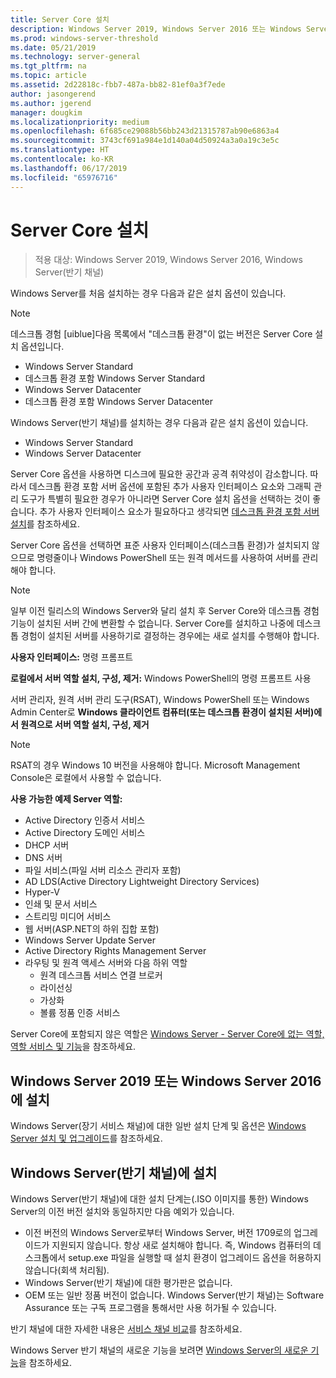 ```yaml
---
title: Server Core 설치
description: Windows Server 2019, Windows Server 2016 또는 Windows Server(반기 채널)에 Server Core 설치를 가져오고 설치하는 방법입니다.
ms.prod: windows-server-threshold
ms.date: 05/21/2019
ms.technology: server-general
ms.tgt_pltfrm: na
ms.topic: article
ms.assetid: 2d22818c-fbb7-487a-bb82-81ef0a3f7ede
author: jasongerend
ms.author: jgerend
manager: dougkim
ms.localizationpriority: medium
ms.openlocfilehash: 6f685ce29088b56bb243d21315787ab90e6863a4
ms.sourcegitcommit: 3743cf691a984e1d140a04d50924a3a0a19c3e5c
ms.translationtype: HT
ms.contentlocale: ko-KR
ms.lasthandoff: 06/17/2019
ms.locfileid: "65976716"
---
```

# <a name="install-server-core"></a>Server Core 설치

> 적용 대상: Windows Server 2019, Windows Server 2016, Windows Server(반기 채널)
  
Windows Server를 처음 설치하는 경우 다음과 같은 설치 옵션이 있습니다.

>[!NOTE]
> 데스크톱 경험 [uiblue]다음 목록에서 "데스크톱 환경"이 없는 버전은 Server Core 설치 옵션입니다.

-   Windows Server Standard
-   데스크톱 환경 포함 Windows Server Standard
-   Windows Server Datacenter
-   데스크톱 환경 포함 Windows Server Datacenter

Windows Server(반기 채널)를 설치하는 경우 다음과 같은 설치 옵션이 있습니다.

-   Windows Server Standard 
-   Windows Server Datacenter

Server Core 옵션을 사용하면 디스크에 필요한 공간과 공격 취약성이 감소합니다. 따라서 데스크톱 환경 포함 서버 옵션에 포함된 추가 사용자 인터페이스 요소와 그래픽 관리 도구가 특별히 필요한 경우가 아니라면 Server Core 설치 옵션을 선택하는 것이 좋습니다. 추가 사용자 인터페이스 요소가 필요하다고 생각되면 [데스크톱 환경 포함 서버 설치](Getting-Started-with-Server-with-Desktop-Experience.md)를 참조하세요. 

Server Core 옵션을 선택하면 표준 사용자 인터페이스(데스크톱 환경)가 설치되지 않으므로 명령줄이나 Windows PowerShell 또는 원격 메서드를 사용하여 서버를 관리해야 합니다.

>[!NOTE]
>
>일부 이전 릴리스의 Windows Server와 달리 설치 후 Server Core와 데스크톱 경험 기능이 설치된 서버 간에 변환할 수 없습니다. Server Core를 설치하고 나중에 데스크톱 경험이 설치된 서버를 사용하기로 결정하는 경우에는 새로 설치를 수행해야 합니다.

**사용자 인터페이스:** 명령 프롬프트

**로컬에서 서버 역할 설치, 구성, 제거:** Windows PowerShell의 명령 프롬프트 사용

서버 관리자, 원격 서버 관리 도구(RSAT), Windows PowerShell 또는 Windows Admin Center로 **Windows 클라이언트 컴퓨터(또는 데스크톱 환경이 설치된 서버)에서 원격으로 서버 역할 설치, 구성, 제거**

>[!NOTE]
>
>RSAT의 경우 Windows 10 버전을 사용해야 합니다.
>Microsoft Management Console은 로컬에서 사용할 수 없습니다.

**사용 가능한 예제 Server 역할:**

- Active Directory 인증서 서비스
- Active Directory 도메인 서비스
- DHCP 서버
- DNS 서버
- 파일 서비스(파일 서버 리소스 관리자 포함)
- AD LDS(Active Directory Lightweight Directory Services)
- Hyper-V
- 인쇄 및 문서 서비스
- 스트리밍 미디어 서비스
- 웹 서버(ASP.NET의 하위 집합 포함)
- Windows Server Update Server
- Active Directory Rights Management Server
- 라우팅 및 원격 액세스 서버와 다음 하위 역할
   - 원격 데스크톱 서비스 연결 브로커
   - 라이선싱
   - 가상화
   - 볼륨 정품 인증 서비스

Server Core에 포함되지 않은 역할은 [Windows Server - Server Core에 없는 역할, 역할 서비스 및 기능](../administration/server-core/server-core-removed-roles.md)을 참조하세요.

## <a name="installing-on-windows-server-2019-or-windows-server-2016"></a>Windows Server 2019 또는 Windows Server 2016에 설치

Windows Server(장기 서비스 채널)에 대한 일반 설치 단계 및 옵션은 [Windows Server 설치 및 업그레이드](installation-and-upgrade.md)를 참조하세요.

## <a name="installing-on-windows-server-semi-annual-channel"></a>Windows Server(반기 채널)에 설치

Windows Server(반기 채널)에 대한 설치 단계는(.ISO 이미지를 통한) Windows Server의 이전 버전 설치와 동일하지만 다음 예외가 있습니다.

- 이전 버전의 Windows Server로부터 Windows Server, 버전 1709로의 업그레이드가 지원되지 않습니다. 항상 새로 설치해야 합니다.
   즉, Windows 컴퓨터의 데스크톱에서 setup.exe 파일을 실행할 때 설치 환경이 업그레이드 옵션을 허용하지 않습니다(회색 처리됨).
- Windows Server(반기 채널)에 대한 평가판은 없습니다.
- OEM 또는 일반 정품 버전이 없습니다. Windows Server(반기 채널)는 Software Assurance 또는 구독 프로그램을 통해서만 사용 허가될 수 있습니다.

반기 채널에 대한 자세한 내용은 [서비스 채널 비교](../get-started-19/servicing-channels-19.md)를 참조하세요.

Windows Server 반기 채널의 새로운 기능을 보려면 [Windows Server의 새로운 기능](whats-new-in-windows-server.md)을 참조하세요.
